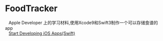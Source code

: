 # FoodTracker
    Apple Developer 上的学习材料,使用Xcode9和Swift3制作一个可以存储食谱的app<br />
    [Start Developing iOS Apps(Swift)](https://developer.apple.com/library/content/referencelibrary/GettingStarted/DevelopiOSAppsSwift/index.html#//apple_ref/doc/uid/TP40015214-CH2-SW1)
